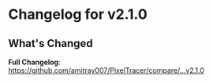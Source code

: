 # Changelog for v2.1.0

## What's Changed

**Full Changelog**: https://github.com/amitray007/PixelTracer/compare/...v2.1.0
